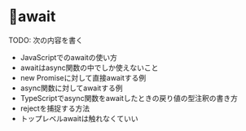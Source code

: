 # 🚧await

TODO: 次の内容を書く

* JavaScriptでのawaitの使い方
* awaitはasync関数の中でしか使えないこと
* new Promiseに対して直接awaitする例
* async関数に対してawaitする例
* TypeScriptでasync関数をawaitしたときの戻り値の型注釈の書き方
* rejectを捕捉する方法
* トップレベルawaitは触れなくていい


